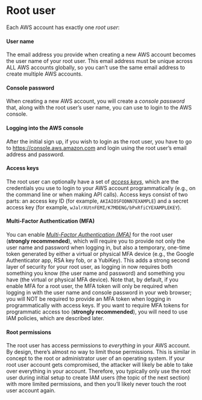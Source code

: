 # Root user

Each AWS account has exactly one _root user_:



<div className="dlist">

#### User name

The email address you provide when creating a new AWS account becomes the user name of your root user. This email
address must be unique across ALL AWS accounts globally, so you can’t use the same email address to create multiple
AWS accounts.

#### Console password

When creating a new AWS account, you will create a _console password_ that, along with the root user’s user name,
you can use to login to the AWS console.

#### Logging into the AWS console

After the initial sign up, if you wish to login as the root user, you have to go to
<https://console.aws.amazon.com> and login using the root user’s email address and password.

#### Access keys

The root user can optionally have a set of
_[access keys](https://docs.aws.amazon.com/general/latest/gr/aws-sec-cred-types.html#access-keys-and-secret-access-keys)_,
which are the credentials you use to login to your AWS account programmatically (e.g., on the command line or when
making API calls). Access keys consist of two parts: an access key ID (for example, `AKIAIOSFODNN7EXAMPLE`) and a
secret access key (for example, `wJalrXUtnFEMI/K7MDENG/bPxRfiCYEXAMPLEKEY`).

#### Multi-Factor Authentication (MFA)

You can enable
_[Multi-Factor Authentication (MFA)](https://docs.aws.amazon.com/IAM/latest/UserGuide/id_credentials_mfa.html)_ for the
root user (**strongly recommended**), which will require you to provide not only the user name and password when
logging in, but also a temporary, one-time token generated by either a virtual or physical MFA device (e.g., the
Google Authenticator app, RSA key fob, or a YubiKey). This adds a strong second layer of security for your root user,
as logging in now requires both something you know (the user name and password) and something you have (the
virtual or physical MFA device). Note that, by default, if you enable MFA for a root user, the MFA token will only be
required when logging in with the user name and console password in your web browser; you will NOT be required to
provide an MFA token when logging in programmatically with access keys. If you want to require MFA tokens for
programmatic access too (**strongly recommended**), you will need to use IAM policies, which are described later.

#### Root permissions

The root user has access permissions to _everything_ in your AWS account. By design, there’s almost no way to limit
those permissions. This is similar in concept to the root or administrator user of an operating system. If your root
user account gets compromised, the attacker will likely be able to take over everything in your account. Therefore,
you typically only use the root user during initial setup to create IAM users (the topic of the next section) with
more limited permissions, and then you’ll likely never touch the root user account again.


</div>




